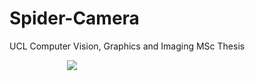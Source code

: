 # Spider-Camera
UCL Computer Vision, Graphics and Imaging MSc Thesis  

<div align="center" style="width: 200px;"><img src ="https://raw.githubusercontent.com/germain-hug/SpiderCamera/master/imgs/overview.png" /></div>  
